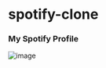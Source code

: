 # spotify-clone

### My Spotify Profile

![image](https://github.com/amandaoliveiracampos/spotify-clone/assets/109184931/65d8129b-0c6e-4dbf-975a-c599868427c7)
